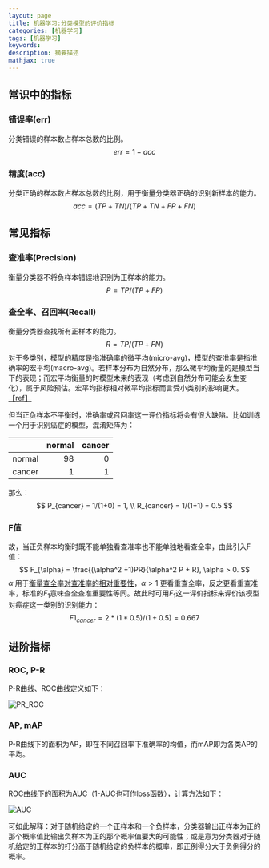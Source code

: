 ```yaml
---
layout: page
title: 机器学习:分类模型的评价指标
categories: [机器学习]
tags: [机器学习]
keywords: 
description: 摘要描述
mathjax: true
---
```


## 常识中的指标

### **错误率**(err)

分类错误的样本数占样本总数的比例。
$$
err = 1-acc
$$
### **精度**(acc)

分类正确的样本数占样本总数的比例，用于衡量分类器正确的识别新样本的能力。
$$
acc = (TP+TN)/(TP+TN+FP+FN)
$$

## 常见指标

### **查准率**(Precision)

衡量分类器不将负样本错误地识别为正样本的能力。
$$
P = TP / (TP+FP)
$$
### **查全率、召回率**(Recall)

衡量分类器查找所有正样本的能力。
$$
R = TP / (TP + FN)
$$
对于多类别，模型的精度是指准确率的微平均(micro-avg)，模型的查准率是指准确率的宏平均(macro-avg)。若样本分布为自然分布，那么微平均衡量的是模型当下的表现；而宏平均衡量的时模型未来的表现（考虑到自然分布可能会发生变化），属于风险预估。宏平均指标相对微平均指标而言受小类别的影响更大。[【ref】](https://blog.csdn.net/xiaqian0917/article/details/53445071) 

但当正负样本不平衡时，准确率或召回率这一评价指标将会有很大缺陷。比如训练一个用于识别癌症的模型，混淆矩阵为：

|        | normal | cancer |
| :----: | -----: | -----: |
| normal |     98 |      0 |
| cancer |      1 |      1 |

那么：
$$
P_{cancer} = 1/(1+0) = 1, \\
R_{cancer} = 1/(1+1) = 0.5
$$
### **F值**

故，当正负样本均衡时既不能单独看查准率也不能单独地看查全率，由此引入F值：
$$
F_{\alpha} = \frac{(\alpha^2 +1)PR}{\alpha^2 P + R}, \alpha > 0.
$$
$\alpha$ 用于[衡量查全率对查准率的相对重要性](http://www.dcs.gla.ac.uk/Keith/Preface.html)，$\alpha > 1$ 更看重查全率，反之更看重查准率，标准的$F_1$意味查全查准重要性等同。故此时可用$F_1$这一评价指标来评价该模型对癌症这一类别的识别能力：
$$
F1_{cancer} = 2 * (1 * 0.5)/(1+0.5) = 0.667
$$

## 进阶指标

### ROC, P-R

P-R曲线、ROC曲线定义如下：

![PR_ROC](https://bkseastone.github.io/images/PR_ROC.jpg)

### AP, mAP

P-R曲线下的面积为AP，即在不同召回率下准确率的均值，而mAP即为各类AP的平均。

### AUC

ROC曲线下的面积为AUC（1-AUC也可作loss函数），计算方法如下：

![AUC](https://bkseastone.github.io/images/AUC.jpg)

可如此解释：对于随机给定的一个正样本和一个负样本，分类器输出正样本为正的那个概率值比输出负样本为正的那个概率值要大的可能性；或是意为分类器对于随机给定的正样本的打分高于随机给定的负样本的概率，即正例得分大于负例得分的概率。